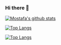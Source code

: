 ### Hi there 👋

[![Mostafa's github stats](https://github-readme-stats.vercel.app/api?username=MostafaTwfiq&show_icons=true&title_color=000&icon_color=79ff97&text_color=000&bg_color=FFFF)](https://github.com/MostafaTwfiq)

[![Top Langs](https://github-readme-stats.vercel.app/api/top-langs/?username=MostafaTwfiq&layout=compact&title_color=000&icon_color=79ff97&text_color=000&bg_color=FFFF)](https://github.com/MostafaTwfiq)

[![Top Langs](https://github-readme-streak-stats.herokuapp.com/?user=MostafaTwfiq&theme=light)](https://github.com/MostafaTwfiq)

<!--
**MostafaTwfiq/MostafaTwfiq** is a ✨ _special_ ✨ repository because its `README.md` (this file) appears on your GitHub profile.

Here are some ideas to get you started:

- 🔭 I’m currently working on ...
- 🌱 I’m currently learning ...
- 👯 I’m looking to collaborate on ...
- 🤔 I’m looking for help with ...
- 💬 Ask me about ...
- 📫 How to reach me: ...
- 😄 Pronouns: ...
- ⚡ Fun fact: ...
-->
